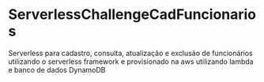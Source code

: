 # ServerlessChallengeCadFuncionarios
Serverless para cadastro, consulta, atualização e exclusão de funcionários utilizando o serverless framework e provisionado na aws utilizando lambda e banco de dados DynamoDB 
